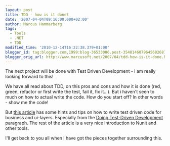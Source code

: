 ```yaml
---
layout: post
title: TDD - how is it done?
date: '2007-04-04T09:16:00.000+02:00'
author: Marcus Hammarberg
tags:
  - Tools
  - .NET
  - TDD
modified_time: '2010-12-14T16:22:38.379+01:00'
blogger_id: tag:blogger.com,1999:blog-36533086.post-3548146079645682687
blogger_orig_url: http://www.marcusoft.net/2007/04/tdd-how-is-it-done.html
---
```


The next
project will be done with Test Driven Development - i am really looking
forward to this!

We have all read about TDD, on this pros and cons and how it is done
(red, green, refactor or first write the test, fail it, fix it...). But
i haven't seen to much on how to actual write the code. How do you start
off? In other words - show me the code!

But [this article](http://www.codeproject.com/dotnet/tdd_in_dotnet.asp)
has some hints and tips on how to write test driven code for business
and ui-layers. Especially from the [Doing Test-Driven
Development](http://www.codeproject.com/dotnet/#h11) paragraph. The rest
of the article is a very nice introduction to Nunit and other tools.

I'll get back to you all when i have got the pieces together surrounding
this.
